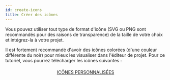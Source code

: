 ```yaml
---
id: create-icons
title: Créer des icônes
---
```


Vous pouvez utiliser tout type de format d'icône (SVG ou PNG sont recommandés pour des raisons de transparence) de la taille de votre choix et intégrez-la à votre projet.

Il est fortement recommandé d'avoir des icônes colorées (d'une couleur différente du noir) pour mieux les visualiser dans l'éditeur de projet. Pour ce tutoriel, vous pourrez télécharger les icônes suivantes :

<div markdown="1" style="text-align: center; margin-top: 20px">
<a class="button"
href="../assets/en/custom-icons/Custom-Icons.zip">ICÔNES PERSONNALISÉES</a>
</div>

